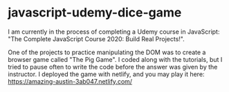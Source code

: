 # javascript-udemy-dice-game

I am currently in the process of completing a Udemy course in JavaScript: "The Complete JavaScript Course 2020: Build Real Projects!".

One of the projects to practice manipulating the DOM was to create a browser game called "The Pig Game". I coded along with the tutorials, but I tried to pause often to write the code before the answer was given by the instructor. I deployed the game with netlify, and you may play it here: https://amazing-austin-3ab047.netlify.com/
